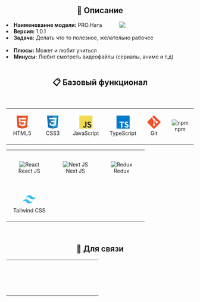 <body>
<br>
<br>
<h2 align="center">📇 Описание</h2>
<p>
<img src="https://i.pinimg.com/736x/34/49/f5/3449f5bb7b112d5a927acc63a6d655bf.jpg" width="200" align="right">
</p>
</div>

<li>
 <b>Наименование модели:</b> PRO.Ната</li>
<li>
<b>Версия:</b> 1.0.1
</li>
<li>
<b>Задача:</b> Делать что то полезное, желательно рабочее
</li>
<br>
<li>
<b>Плюсы:</b> Может и любит учиться
</li>
<li>
<b>Минусы:</b> Любит смотреть видеофайлы (сериалы, аниме и т.д)
</li>
<br>

<h2 align="center">📋 Базовый функционал</h2>
 <br>

<table width='100%'>
  <tr>
  <td align="center" width="110" height="90">
        <img src="https://github.com/devicons/devicon/blob/master/icons/html5/html5-original.svg" width="36" height="36" alt="Html5" />
      <br>HTML5
    </td>
         <td align="center" width="110" height="90">
        <img src="https://github.com/devicons/devicon/blob/master/icons/css3/css3-original.svg" width="36" height="36" alt="css3" />
      <br>CSS3
    </td>
    <td align="center" width="110" height="90">
        <img src="https://raw.githubusercontent.com/devicons/devicon/1119b9f84c0290e0f0b38982099a2bd027a48bf1/icons/javascript/javascript-original.svg" width="36" height="36" alt="javascript" />
      <br>JavaScript
    </td>
    <td align="center" width="110" height="90">
        <img src="https://raw.githubusercontent.com/devicons/devicon/1119b9f84c0290e0f0b38982099a2bd027a48bf1/icons/typescript/typescript-original.svg" width="36" height="36" alt="typescript" />
      <br>TypeScript
    </td>
    <td align="center" width="110" height="90">
        <img src="https://raw.githubusercontent.com/devicons/devicon/1119b9f84c0290e0f0b38982099a2bd027a48bf1/icons/git/git-original.svg" width="36" height="36" alt="git" />
      <br>Git
    </td>
    <td align="center" width="110" height="90">
        <img src="https://brandeps.com/icon-download/N/Npm-icon-vector-05.svg" width="36" height="36" alt="npm" />
      <br>npm
    </td>
  </tr> 
</table>

<table width='100%' align="center">
  <tr>
   <td align="center" width="110" height="90">
        <img src="https://brandlogos.net/wp-content/uploads/2020/09/react-logo.png" width="36" height="36" alt="React" />
      <br>React JS
    </td>
     <td align="center" width="110" height="90">
        <img src="https://raw.githubusercontent.com/samfromaway/samfromaway/master/.github/images/nextjs.png" width="36" height="36" alt="Next JS" />
      <br>Next JS
    </td>
   <td align="center" width="110" height="90">
        <img src="https://cdn.worldvectorlogo.com/logos/redux.svg" width="36" height="36" alt="Redux" />
      <br>Redux
    </td>
  </tr> 
    <tr>
   <td align="center" width="110" height="90">
        <img src="./assets/tailwindcss-original.svg" width="36" height="36" alt="Tailwind" />
      <br>Tailwind CSS
    </td>
  </tr> 
</table>

<br>

<h2 align="center">📝 Для связи</h2>
<table width='100%'>
    <tr>
        <td align="center" width="110" height="90">
            <a href="https://t.me/k0r1tsa" target="_blank">
             <img src="https://img.shields.io/badge/Telegram-2CA5E0?style=for-the-badge&logo=telegram&logoColor=white" alt="" />
           </a>
            <br>
        </td>
        <td align="center" width="110" height="90">
         <a href="mailto:naumonata@yandex.ru" target="_blank">
          <img src="https://img.shields.io/badge/Gmail-D14836?style=for-the-badge&logo=gmail&logoColor=white" alt="" />
         </a>
        </td>
    </tr>
</table>
